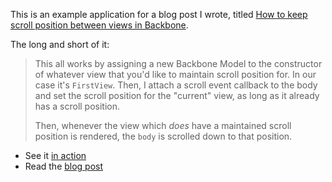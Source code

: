 This is an example application for a blog post I wrote, titled [How to keep scroll position between views in Backbone](http://danhough.com/blog/backbone-scroll-position/).

The long and short of it:

> This all works by assigning a new Backbone Model to the constructor of whatever view that you'd like to maintain scroll position for. In our case it's `FirstView`. Then, I attach a scroll event callback to the body and set the scroll position for the "current" view, as long as it already has a scroll position.
> 
> Then, whenever the view which *does* have a maintained scroll position is rendered, the `body` is scrolled down to that position.

* See it [in action](https://basicallydan.github.io/backbone-scroll-maintain-example)
* Read the [blog post](http://danhough.com/blog/backbone-scroll-position/)